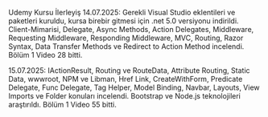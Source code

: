 Udemy Kursu İlerleyiş
14.07.2025: Gerekli Visual Studio eklentileri ve paketleri kuruldu, kursa birebir gitmesi için .net 5.0 versiyonu indirildi. Client-Mimarisi, Delegate, Async Methods, Action Delegates, Middleware, Requesting Middleware, Responding Middleware, MVC, Routing, Razor Syntax, Data Transfer Methods ve Redirect to Action Method incelendi. Bölüm 1 Video 28 bitti.

15.07.2025: IActionResult, Routing ve RouteData, Attribute Routing, Static Data, wwwroot, NPM ve Libman, Href Link, CreateWithForm, Predicate Delegate, Func Delegate, Tag Helper, Model Binding, Navbar, Layouts, View Imports ve Folder konuları incelendi. Bootstrap ve Node.js teknolojileri araştırıldı. Bölüm 1 Video 55 bitti.